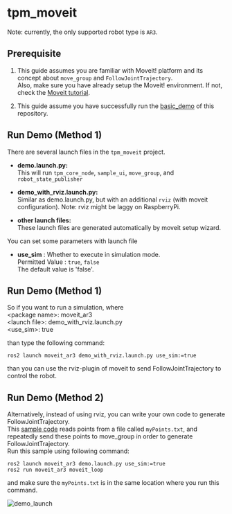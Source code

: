 # tpm_moveit
Note: currently, the only supported robot type is `AR3`. 

## Prerequisite
1. This guide assumes you are familiar with Moveit! platform and its concept about `move_group` and `FollowJointTrajectory`.  
   Also, make sure you have already setup the Moveit! environment. If not, check the [Moveit tutorial][moveit].
   
3. This guide assume you have successfully run the [basic_demo] of this repository.

## Run Demo (Method 1)
There are several launch files in the `tpm_moveit` project.
- **demo.launch.py:**  
  This will run `tpm_core_node`, `sample_ui`,  `move_group`, and `robot_state_publisher`
  
- **demo_with_rviz.launch.py:**  
  Similar as demo.launch.py, but with an additional `rviz` (with moveit configuration).
  Note: rviz might be laggy on RaspberryPi.
  
- **other launch files:**  
  These launch files are generated automatically by moveit setup wizard.

You can set some parameters with launch file
- **use_sim** : Whether to execute in simulation mode.  
  Permitted Value : `true`, `false`  
  The default value is 'false'.

## Run Demo (Method 1)
So if you want to run a simulation, where  
    \<package name\>:  moveit_ar3   
    \<launch file\>:   demo_with_rviz.launch.py   
    \<use_sim\>:       true   

than type the following command:  
    
    ros2 launch moveit_ar3 demo_with_rviz.launch.py use_sim:=true

than you can use the rviz-plugin of moveit to send FollowJointTrajectory to control the robot.

## Run Demo (Method 2)
Alternatively, instead of using rviz, you can write your own code to generate FollowJointTrajectory.  
This [sample code](moveit_ar3/sample_client/moveit_loop.cpp) reads points from a file called `myPoints.txt`, and repeatedly send these points to move_group in order to generate FollowJointTrajectory.  
Run this sample using following command:  
  ```
  ros2 launch moveit_ar3 demo.launch.py use_sim:=true
  ros2 run moveit_ar3 moveit_loop
  ```
and make sure the `myPoints.txt` is in the same location where you run this command.   


![demo_launch](https://github.com/ros2TPM/tpm_robot_ros2/assets/79964174/a8c19d9e-d2e4-4068-9064-cb7bb75b4ba7)


[moveit]: https://moveit.picknik.ai/main/index.html
[basic_demo]: https://github.com/ros2TPM/tpm_robot_ros2/blob/main/Doc/%5BGetting%20Start%5D%20Build%20and%20Run%20simulation.md

